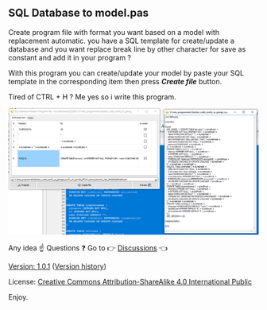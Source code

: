 ## SQL Database to model.pas
Create program file with format you want based on a model with replacement automatic.
you have a SQL template for create/update a database and you want replace break line by other character for save as constant and add it in your program ?

With this program you can create/update your model by paste your SQL template in the corresponding item then press ***Create file*** button.

Tired of CTRL + H ? Me yes so i write this program.

![Screenshot](https://github.com/AVDeveloppement/SQL_Database_to_model.pas/raw/main/images/screenshot_1.png "Screenshot")

Any idea :point_up: Questions :question: Go to :point_right: [Discussions](https://github.com/AVDeveloppement/SQL_Database_to_model.pas/discussions "Discussions") :point_left:

[Version: 1.0.1](/releases/tag/v1.0.1) ([Version history](VERSION.md))

License: [Creative Commons Attribution-ShareAlike 4.0 International Public](https://github.com/AVDeveloppement/SQL_Database_to_model.pas/raw/main/LICENSE.txt "Creative Commons Attribution-ShareAlike 4.0 International Public License")

Enjoy.
